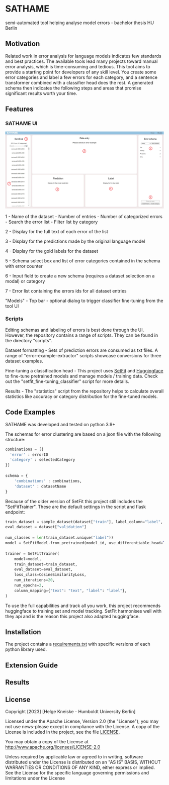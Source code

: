 # SATHAME
semi-automated tool helping analyse model errors - bachelor thesis HU Berlin

## Motivation

Related work in error analysis for language models indicates few standards and best practices.
The available tools lead many projects toward manual error analysis, which is time-consuming and tedious.
This tool aims to provide a starting point for developers of any skill level. 
You create some error categories and label a few errors for each category, and a sentence transformer combined with a classifier head does the rest.
A generated schema then indicates the following steps and areas that promise significant results worth your time.

## Features
### SATHAME UI
![Example of SATHAME UI](static/images/SATHAME_Full_UI_Labeled.png?raw=true "SATHAME UI")

1 - Name of the dataset - Number of entries - Number of categorized errors - Search the error list - Filter list by category

2 - Display for the full text of each error of the list

3 - Display for the predictions made by the original language model

4 - Display for the gold labels for the dataset

5 - Schema select box and list of error categories contained in the schema with error counter

6 - Input field to create a new schema (requires a dataset selection on a modal) or category

7 - Error list containing the errors ids for all dataset entries

"Models" - Top bar - optional dialog to trigger classifier fine-tuning from the tool UI

### Scripts
Editing schemas and labeling of errors is best done through the UI. However, the repository contains a range of scripts. 
They can be found in the directory "scripts".

Dataset formatting - Sets of prediction errors are consumed as txt files. A range of "error-example-extractor" scripts showcase conversions for three dataset examples.

Fine-tuning a classification head - This project uses [SetFit](https://github.com/huggingface/setfit) and [Huggingface](https://huggingface.co) to fine-tune pretrained models and manage models / training data. Check out the "setfit_fine-tuning_classifier" script for more details.

Results - The "statistics" script from the repository helps to calculate overall statistics like accuracy or category distribution for the fine-tuned models.

## Code Examples
SATHAME was developed and tested on python 3.9+

The schemas for error clustering are based on a json file with the following structure:
``` python
combinations = [{
  'error' : errorID
  'category' : selectedCategory
}]

schema = {
    'combinations' : combinations,
    'dataset' : datasetName
}
```
Because of the older version of SetFit this project still includes the "SetFitTrainer". These are the default settings in the script and flask endpoint:
``` python
train_dataset = sample_dataset(dataset["train"], label_column="label", num_samples=4)
eval_dataset = dataset["validation"] 

num_classes = len(train_dataset.unique("label"))
model = SetFitModel.from_pretrained(model_id, use_differentiable_head=True, head_params={"out_features": num_classes})

trainer = SetFitTrainer(
    model=model,
    train_dataset=train_dataset,
    eval_dataset=eval_dataset,
    loss_class=CosineSimilarityLoss,
    num_iterations=20,
    num_epochs=2,
    column_mapping={"text": "text", "label": "label"},
)
```
To use the full capabilities and track all you work, this project recommends huggingface to training set and model tracking. SetFit harmonises well with they api and is the reason this project also adapted huggingface.

## Installation
The project contains a [requirements.txt](requirements.txt) with specific versions of each python library used.

## Extension Guide

## Results

## License
Copyright [2023] [Helge Kneiske - Humboldt University Berlin]

Licensed under the Apache License, Version 2.0 (the "License"); you may not use news-please except in compliance with the License. A copy of the License is included in the project, see the file [LICENSE](LICENSE).

You may obtain a copy of the License at http://www.apache.org/licenses/LICENSE-2.0

Unless required by applicable law or agreed to in writing, software distributed under the License is distributed on an "AS IS" BASIS, WITHOUT WARRANTIES OR CONDITIONS OF ANY KIND, either express or implied. See the License for the specific language governing permissions and limitations under the License
